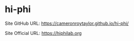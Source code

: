 # hi-phi

Site GitHub URL: https://cameronroytaylor.github.io/hi-phi/

Site Official URL: https://hiphilab.org
